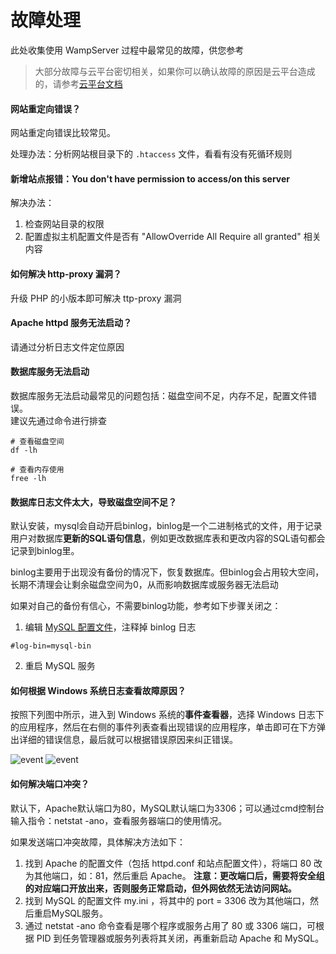 # 故障处理

此处收集使用 WampServer 过程中最常见的故障，供您参考

> 大部分故障与云平台密切相关，如果你可以确认故障的原因是云平台造成的，请参考[云平台文档](https://support.websoft9.com/docs/faq/zh/tech-instance.html)

#### 网站重定向错误？

网站重定向错误比较常见。  

处理办法：分析网站根目录下的 `.htaccess` 文件，看看有没有死循环规则

#### 新增站点报错：You don't have permission to access/on this server

解决办法：

1.  检查网站目录的权限
2.  配置虚拟主机配置文件是否有 "AllowOverride All   Require all granted" 相关内容

#### 如何解决 http-proxy 漏洞？
升级 PHP 的小版本即可解决 ttp-proxy 漏洞

#### Apache httpd 服务无法启动？

请通过分析日志文件定位原因

#### 数据库服务无法启动

数据库服务无法启动最常见的问题包括：磁盘空间不足，内存不足，配置文件错误。  
建议先通过命令进行排查  

```shell
# 查看磁盘空间
df -lh

# 查看内存使用
free -lh
```

#### 数据库日志文件太大，导致磁盘空间不足？

默认安装，mysql会自动开启binlog，binlog是一个二进制格式的文件，用于记录用户对数据库**更新的****SQL语句****信息**，例如更改数据库表和更改内容的SQL语句都会记录到binlog里。

binlog主要用于出现没有备份的情况下，恢复数据库。但binlog会占用较大空间，长期不清理会让剩余磁盘空间为0，从而影响数据库或服务器无法启动

如果对自己的备份有信心，不需要binlog功能，参考如下步骤关闭之：

1. 编辑 [MySQL 配置文件](/zh/stack-components.md#mysql)，注释掉 binlog 日志
  ~~~
  #log-bin=mysql-bin  
  ~~~
2. 重启 MySQL 服务

#### 如何根据 Windows 系统日志查看故障原因？

按照下列图中所示，进入到 Windows 系统的**事件查看器**，选择 Windows 日志下的应用程序，然后在右侧的事件列表查看出现错误的应用程序，单击即可在下方弹出详细的错误信息，最后就可以根据错误原因来纠正错误。

![event](https://libs.websoft9.com/Websoft9/DocsPicture/zh/wampserver/wampserver-eventerror-websoft9-1.png)
![event](https://libs.websoft9.com/Websoft9/DocsPicture/zh/wampserver/wampserver-eventerror-websoft9-2.png)

#### 如何解决端口冲突？

默认下，Apache默认端口为80，MySQL默认端口为3306；可以通过cmd控制台输入指令：netstat -ano，查看服务器端口的使用情况。  

如果发送端口冲突故障，具体解决方法如下：

1. 找到 Apache 的配置文件（包括 httpd.conf 和站点配置文件），将端口 80 改为其他端口，如：81，然后重启 Apache。
**注意：更改端口后，需要将安全组的对应端口开放出来，否则服务正常启动，但外网依然无法访问网站。**
2. 找到 MySQL 的配置文件 my.ini ，将其中的 port = 3306 改为其他端口，然后重启MySQL服务。
3. 通过 netstat -ano 命令查看是哪个程序或服务占用了 80 或 3306 端口，可根据 PID 到任务管理器或服务列表将其关闭，再重新启动 Apache 和 MySQL。